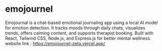 # emojournel
Emojournal is a chat-based emotional journaling app using a local AI model for emotion detection. It tracks moods through daily chats, visualizes trends, offers calming content, and supports therapist booking. Built with React, Tailwind CSS, Node.js, and Express.js for better mental wellness.
website link : https://emojournel-zeta.vercel.app/
